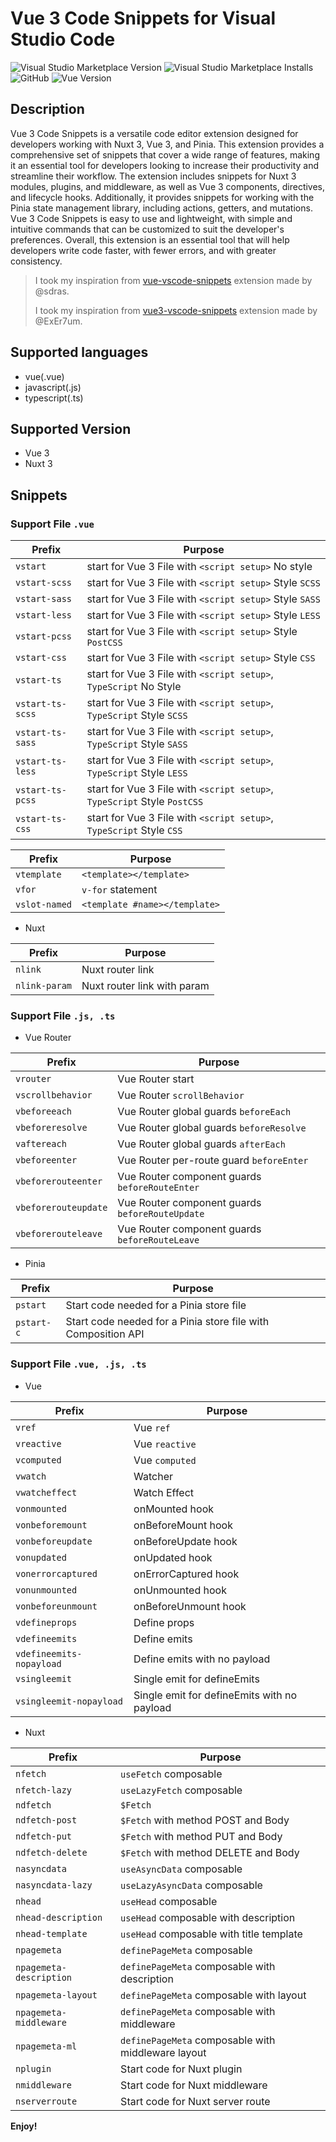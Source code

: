 # Vue 3 Code Snippets for Visual Studio Code

![Visual Studio Marketplace Version](https://img.shields.io/visual-studio-marketplace/v/RendiOkriza.vue-3-code-snippets?color=blue)
![Visual Studio Marketplace Installs](https://img.shields.io/visual-studio-marketplace/i/RendiOkriza.vue-3-code-snippets?color=success)
![GitHub](https://img.shields.io/github/license/okriiza/Vue-3-Code-Snippets)
![Vue Version](https://img.shields.io/badge/vue-3-%234FC08D?logo=vuedotjs)

## Description

Vue 3 Code Snippets is a versatile code editor extension designed for developers working with Nuxt 3, Vue 3, and Pinia. This extension provides a comprehensive set of snippets that cover a wide range of features, making it an essential tool for developers looking to increase their productivity and streamline their workflow. The extension includes snippets for Nuxt 3 modules, plugins, and middleware, as well as Vue 3 components, directives, and lifecycle hooks. Additionally, it provides snippets for working with the Pinia state management library, including actions, getters, and mutations. Vue 3 Code Snippets is easy to use and lightweight, with simple and intuitive commands that can be customized to suit the developer's preferences. Overall, this extension is an essential tool that will help developers write code faster, with fewer errors, and with greater consistency.

> I took my inspiration from [vue-vscode-snippets](https://github.com/sdras/vue-vscode-snippets) extension made by @sdras.
>
> I took my inspiration from [vue3-vscode-snippets](https://github.com/ExEr7um/vue3-vscode-snippets) extension made by @ExEr7um.

## Supported languages

- vue(.vue)
- javascript(.js)
- typescript(.ts)

## Supported Version

- Vue 3
- Nuxt 3

## Snippets

### Support File `.vue`

| Prefix           | Purpose                                                                  |
| ---------------- | ------------------------------------------------------------------------ |
| `vstart`         | start for Vue 3 File with `<script setup>` No style                      |
| `vstart-scss`    | start for Vue 3 File with `<script setup>` Style `SCSS`                  |
| `vstart-sass`    | start for Vue 3 File with `<script setup>` Style `SASS`                  |
| `vstart-less`    | start for Vue 3 File with `<script setup>` Style `LESS`                  |
| `vstart-pcss`    | start for Vue 3 File with `<script setup>` Style `PostCSS`               |
| `vstart-css`     | start for Vue 3 File with `<script setup>` Style `CSS`                   |
| `vstart-ts`      | start for Vue 3 File with `<script setup>`, `TypeScript` No Style        |
| `vstart-ts-scss` | start for Vue 3 File with `<script setup>`, `TypeScript` Style `SCSS`    |
| `vstart-ts-sass` | start for Vue 3 File with `<script setup>`, `TypeScript` Style `SASS`    |
| `vstart-ts-less` | start for Vue 3 File with `<script setup>`, `TypeScript` Style `LESS`    |
| `vstart-ts-pcss` | start for Vue 3 File with `<script setup>`, `TypeScript` Style `PostCSS` |
| `vstart-ts-css`  | start for Vue 3 File with `<script setup>`, `TypeScript` Style `CSS`     |

| Prefix        | Purpose                       |
| ------------- | ----------------------------- |
| `vtemplate`   | `<template></template>`       |
| `vfor`        | `v-for` statement             |
| `vslot-named` | `<template #name></template>` |

- Nuxt

| Prefix        | Purpose                     |
| ------------- | --------------------------- |
| `nlink`       | Nuxt router link            |
| `nlink-param` | Nuxt router link with param |

### Support File `.js, .ts`

- Vue Router

| Prefix               | Purpose                                         |
| -------------------- | ----------------------------------------------- |
| `vrouter`            | Vue Router start                                |
| `vscrollbehavior`    | Vue Router `scrollBehavior`                     |
| `vbeforeeach`        | Vue Router global guards `beforeEach`           |
| `vbeforeresolve`     | Vue Router global guards `beforeResolve`        |
| `vaftereach`         | Vue Router global guards `afterEach`            |
| `vbeforeenter`       | Vue Router per-route guard `beforeEnter`        |
| `vbeforerouteenter`  | Vue Router component guards `beforeRouteEnter`  |
| `vbeforerouteupdate` | Vue Router component guards `beforeRouteUpdate` |
| `vbeforerouteleave`  | Vue Router component guards `beforeRouteLeave`  |

- Pinia

| Prefix     | Purpose                                                       |
| ---------- | ------------------------------------------------------------- |
| `pstart`   | Start code needed for a Pinia store file                      |
| `pstart-c` | Start code needed for a Pinia store file with Composition API |

### Support File `.vue, .js, .ts`

- Vue

| Prefix                   | Purpose                                     |
| ------------------------ | ------------------------------------------- |
| `vref`                   | Vue `ref`                                   |
| `vreactive`              | Vue `reactive`                              |
| `vcomputed`              | Vue `computed`                              |
| `vwatch`                 | Watcher                                     |
| `vwatcheffect`           | Watch Effect                                |
| `vonmounted`             | onMounted hook                              |
| `vonbeforemount`         | onBeforeMount hook                          |
| `vonbeforeupdate`        | onBeforeUpdate hook                         |
| `vonupdated`             | onUpdated hook                              |
| `vonerrorcaptured`       | onErrorCaptured hook                        |
| `vonunmounted`           | onUnmounted hook                            |
| `vonbeforeunmount`       | onBeforeUnmount hook                        |
| `vdefineprops`           | Define props                                |
| `vdefineemits`           | Define emits                                |
| `vdefineemits-nopayload` | Define emits with no payload                |
| `vsingleemit`            | Single emit for defineEmits                 |
| `vsingleemit-nopayload`  | Single emit for defineEmits with no payload |

- Nuxt

| Prefix                  | Purpose                                            |
| ----------------------- | -------------------------------------------------- |
| `nfetch`                | `useFetch` composable                              |
| `nfetch-lazy`           | `useLazyFetch` composable                          |
| `ndfetch    `           | `$Fetch`                                           |
| `ndfetch-post`          | `$Fetch` with method POST and Body                 |
| `ndfetch-put`           | `$Fetch` with method PUT and Body                  |
| `ndfetch-delete`        | `$Fetch` with method DELETE and Body               |
| `nasyncdata`            | `useAsyncData` composable                          |
| `nasyncdata-lazy`       | `useLazyAsyncData` composable                      |
| `nhead`                 | `useHead` composable                               |
| `nhead-description`     | `useHead` composable with description              |
| `nhead-template`        | `useHead` composable with title template           |
| `npagemeta`             | `definePageMeta` composable                        |
| `npagemeta-description` | `definePageMeta` composable with description       |
| `npagemeta-layout`      | `definePageMeta` composable with layout            |
| `npagemeta-middleware`  | `definePageMeta` composable with middleware        |
| `npagemeta-ml`          | `definePageMeta` composable with middleware layout |
| `nplugin`               | Start code for Nuxt plugin                         |
| `nmiddleware`           | Start code for Nuxt middleware                     |
| `nserverroute`          | Start code for Nuxt server route                   |

**Enjoy!**

